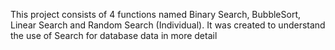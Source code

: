 This project consists of 4 functions named Binary Search, BubbleSort, Linear Search and Random Search (Individual). It was created to understand the use of Search for database data in more detail

